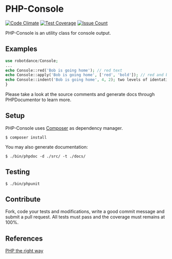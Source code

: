 # PHP-Console

[![Code Climate](https://codeclimate.com/github/robotdance/php-console/badges/gpa.svg)](https://codeclimate.com/github/robotdance/php-console)
[![Test Coverage](https://codeclimate.com/github/robotdance/php-console/badges/coverage.svg)](https://codeclimate.com/github/robotdance/php-console/coverage)
[![Issue Count](https://codeclimate.com/github/robotdance/php-console/badges/issue_count.svg)](https://codeclimate.com/github/robotdance/php-console)

PHP-Console is an utility class for console output.

## Examples

```php
use robotdance/Console;
...
echo Console::red('Bob is going home'); // red text
echo Console::apply('Bob is going home', ['red', 'bold']); // red and bold text
echo Console::indent('Bob is going home', 4, 2); two levels of identation
}
```
Please take a look at the source comments and generate docs through PHPDocumentor to learn more.

## Setup

PHP-Console uses [Composer](https://getcomposer.org/) as dependency manager.

`$ composer install`

You may also generate documentation:

`$ ./bin/phpdoc -d ./src/ -t ./docs/`

## Testing

`$ ./bin/phpunit`

## Contribute

Fork, code your tests and modifications, write a good commit message and submit a pull request.
All tests must pass and the coverage must remains at 100%.

## References

[PHP the right way](http://www.phptherightway.com)
